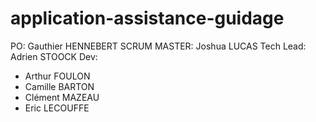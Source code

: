 # application-assistance-guidage

PO: Gauthier HENNEBERT
SCRUM MASTER: Joshua LUCAS
Tech Lead: Adrien STOOCK
Dev:
  - Arthur FOULON
  - Camille BARTON
  - Clément MAZEAU
  - Eric LECOUFFE

